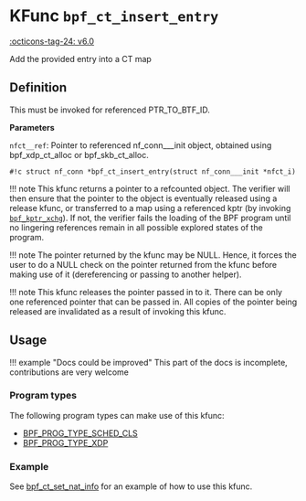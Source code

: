 # KFunc `bpf_ct_insert_entry`

<!-- [FEATURE_TAG](bpf_ct_insert_entry) -->
[:octicons-tag-24: v6.0](https://github.com/torvalds/linux/commit/d7e79c97c00ca82dace0e3b645d4b3b02fa273c2)
<!-- [/FEATURE_TAG] -->

Add the provided entry into a CT map

## Definition

This must be invoked for referenced PTR_TO_BTF_ID.

**Parameters**

`nfct__ref`: Pointer to referenced nf_conn___init object, obtained using bpf_xdp_ct_alloc or bpf_skb_ct_alloc.

<!-- [KFUNC_DEF] -->
`#!c struct nf_conn *bpf_ct_insert_entry(struct nf_conn___init *nfct_i)`

!!! note
	This kfunc returns a pointer to a refcounted object. The verifier will then ensure that the pointer to the object 
	is eventually released using a release kfunc, or transferred to a map using a referenced kptr 
	(by invoking [`bpf_kptr_xchg`](../../helper-function/bpf_kptr_xchg.md)). If not, the verifier fails the 
	loading of the BPF program until no lingering references remain in all possible explored states of the program.

!!! note
	The pointer returned by the kfunc may be NULL. Hence, it forces the user to do a NULL check on the pointer returned 
	from the kfunc before making use of it (dereferencing or passing to another helper).

!!! note
	This kfunc releases the pointer passed in to it. There can be only one referenced pointer that can be passed in. 
	All copies of the pointer being released are invalidated as a result of invoking this kfunc.
<!-- [/KFUNC_DEF] -->

## Usage

!!! example "Docs could be improved"
    This part of the docs is incomplete, contributions are very welcome

### Program types

The following program types can make use of this kfunc:

<!-- [KFUNC_PROG_REF] -->
- [BPF_PROG_TYPE_SCHED_CLS](../../program-types/BPF_PROG_TYPE_SCHED_CLS.md)
- [BPF_PROG_TYPE_XDP](../../program-types/BPF_PROG_TYPE_XDP.md)
<!-- [/KFUNC_PROG_REF] -->

### Example

See [bpf_ct_set_nat_info](bpf_ct_set_nat_info.md#example) for an example of how to use this kfunc.
